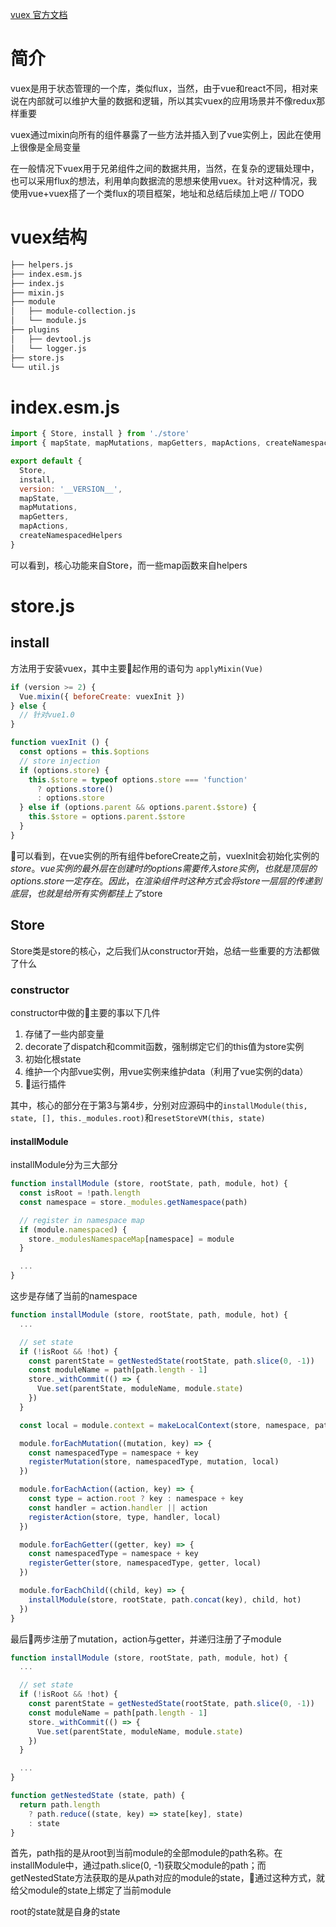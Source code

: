 [vuex 官方文档](https://vuex.vuejs.org/zh-cn/)

# 简介
vuex是用于状态管理的一个库，类似flux，当然，由于vue和react不同，相对来说在内部就可以维护大量的数据和逻辑，所以其实vuex的应用场景并不像redux那样重要

vuex通过mixin向所有的组件暴露了一些方法并插入到了vue实例上，因此在使用上很像是全局变量

在一般情况下vuex用于兄弟组件之间的数据共用，当然，在复杂的逻辑处理中，也可以采用flux的想法，利用单向数据流的思想来使用vuex。针对这种情况，我使用vue+vuex搭了一个类flux的项目框架，地址和总结后续加上吧 // TODO

# vuex结构
```bash
├── helpers.js
├── index.esm.js
├── index.js
├── mixin.js
├── module
│   ├── module-collection.js
│   └── module.js
├── plugins
│   ├── devtool.js
│   └── logger.js
├── store.js
└── util.js
```
# index.esm.js
```javascript
import { Store, install } from './store'
import { mapState, mapMutations, mapGetters, mapActions, createNamespacedHelpers } from './helpers'

export default {
  Store,
  install,
  version: '__VERSION__',
  mapState,
  mapMutations,
  mapGetters,
  mapActions,
  createNamespacedHelpers
}
```
可以看到，核心功能来自Store，而一些map函数来自helpers

# store.js
## install
方法用于安装vuex，其中主要起作用的语句为 `applyMixin(Vue)`

```javascript
if (version >= 2) {
  Vue.mixin({ beforeCreate: vuexInit })
} else {
  // 针对vue1.0
}

function vuexInit () {
  const options = this.$options
  // store injection
  if (options.store) {
    this.$store = typeof options.store === 'function'
      ? options.store()
      : options.store
  } else if (options.parent && options.parent.$store) {
    this.$store = options.parent.$store
  }
}
```
可以看到，在vue实例的所有组件beforeCreate之前，vuexInit会初始化实例的$store。vue实例的最外层在创建时的options需要传入store实例，也就是顶层的options.store一定存在。因此，在渲染组件时这种方式会将store一层层的传递到底层，也就是给所有实例都挂上了$store

## Store
Store类是store的核心，之后我们从constructor开始，总结一些重要的方法都做了什么

### constructor
constructor中做的主要的事以下几件
1. 存储了一些内部变量
1. decorate了dispatch和commit函数，强制绑定它们的this值为store实例
1. 初始化根state
1. 维护一个内部vue实例，用vue实例来维护data（利用了vue实例的data）
1. 运行插件

其中，核心的部分在于第3与第4步，分别对应源码中的`installModule(this, state, [], this._modules.root)`和`resetStoreVM(this, state)`

#### installModule
installModule分为三大部分
```javascript
function installModule (store, rootState, path, module, hot) {
  const isRoot = !path.length
  const namespace = store._modules.getNamespace(path)

  // register in namespace map
  if (module.namespaced) {
    store._modulesNamespaceMap[namespace] = module
  }

  ...
}
```
这步是存储了当前的namespace

```javascript
function installModule (store, rootState, path, module, hot) {
  ...

  // set state
  if (!isRoot && !hot) {
    const parentState = getNestedState(rootState, path.slice(0, -1))
    const moduleName = path[path.length - 1]
    store._withCommit(() => {
      Vue.set(parentState, moduleName, module.state)
    })
  }

  const local = module.context = makeLocalContext(store, namespace, path)

  module.forEachMutation((mutation, key) => {
    const namespacedType = namespace + key
    registerMutation(store, namespacedType, mutation, local)
  })

  module.forEachAction((action, key) => {
    const type = action.root ? key : namespace + key
    const handler = action.handler || action
    registerAction(store, type, handler, local)
  })

  module.forEachGetter((getter, key) => {
    const namespacedType = namespace + key
    registerGetter(store, namespacedType, getter, local)
  })

  module.forEachChild((child, key) => {
    installModule(store, rootState, path.concat(key), child, hot)
  })
}
```
最后两步注册了mutation，action与getter，并递归注册了子module

```javascript
function installModule (store, rootState, path, module, hot) {
  ...

  // set state
  if (!isRoot && !hot) {
    const parentState = getNestedState(rootState, path.slice(0, -1))
    const moduleName = path[path.length - 1]
    store._withCommit(() => {
      Vue.set(parentState, moduleName, module.state)
    })
  }

  ...
}

function getNestedState (state, path) {
  return path.length
    ? path.reduce((state, key) => state[key], state)
    : state
}
```
首先，path指的是从root到当前module的全部module的path名称。在installModule中，通过path.slice(0, -1)获取父module的path；而getNestedState方法获取的是从path对应的module的state，通过这种方式，就给父module的state上绑定了当前module

root的state就是自身的state


